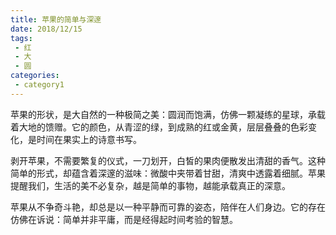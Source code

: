 ```yaml
---
title: 苹果的简单与深邃
date: 2018/12/15
tags:
 - 红
 - 大
 - 圆
categories:
 - category1
---
```


苹果的形状，是大自然的一种极简之美：圆润而饱满，仿佛一颗凝练的星球，承载着大地的馈赠。它的颜色，从青涩的绿，到成熟的红或金黄，层层叠叠的色彩变化，是时间在果实上的诗意书写。

剥开苹果，不需要繁复的仪式，一刀划开，白皙的果肉便散发出清甜的香气。这种简单的形式，却蕴含着深邃的滋味：微酸中夹带着甘甜，清爽中透露着细腻。苹果提醒我们，生活的美不必复杂，越是简单的事物，越能承载真正的深意。

苹果从不争奇斗艳，却总是以一种平静而可靠的姿态，陪伴在人们身边。它的存在仿佛在诉说：简单并非平庸，而是经得起时间考验的智慧。